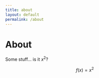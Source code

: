 ```yaml
---
title: about
layout: default
permalink: /about
---
```


# About

Some stuff... is it $x^2$?

$$ f(x) = x^2 $$

